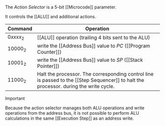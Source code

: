 The _Action Selector_ is a 5-bit [[Microcode]] parameter.

It controls the [[ALU]] and additional actions.

| Command   | Operation                                                                                                                             |
| --------- | ------------------------------------------------------------------------------------------------------------------------------------- |
| $0xxxx_2$ | [[ALU]] operation (trailing 4 bits sent to the ALU)                                                                                   |
| $10000_2$ | write the [[Address Bus]] value to $PC$ ([[Program Counter]])                                                                         |
| $10001_2$ | write the [[Address Bus]] value to $SP$ ([[Stack Pointer]])                                                                           |
| $11000_2$ | Halt the processor. The corresponding control line is passed to the [[Step Sequencer]] to halt the processor. during the write cycle. |

>[!important]
>Because the action selector manages both ALU operations and write operations from the address bus, it is not possible to perform ALU calculations in the same [[Execution Step]] as an address write.

